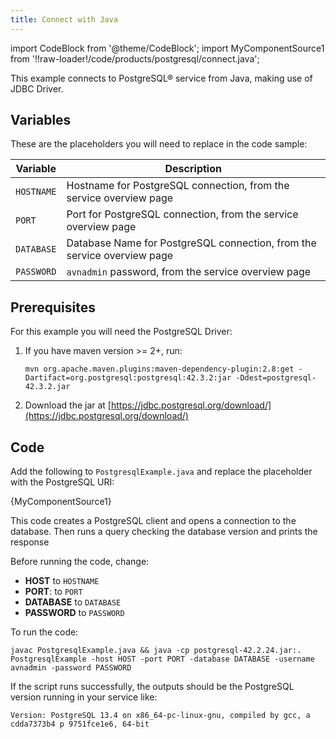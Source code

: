 ```yaml
---
title: Connect with Java
---
```


import CodeBlock from '@theme/CodeBlock';
import MyComponentSource1 from '!!raw-loader!/code/products/postgresql/connect.java';

This example connects to PostgreSQL® service from Java, making use of JDBC Driver.

## Variables

These are the placeholders you will need to replace in the code sample:

| Variable   | Description                                                             |
| ---------- | ----------------------------------------------------------------------- |
| `HOSTNAME` | Hostname for PostgreSQL connection, from the service overview page      |
| `PORT`     | Port for PostgreSQL connection, from the service overview page          |
| `DATABASE` | Database Name for PostgreSQL connection, from the service overview page |
| `PASSWORD` | `avnadmin` password, from the service overview page                     |

## Prerequisites

For this example you will need the PostgreSQL Driver:

1.  If you have maven version >= 2+, run:

    ```shell
    mvn org.apache.maven.plugins:maven-dependency-plugin:2.8:get -Dartifact=org.postgresql:postgresql:42.3.2:jar -Ddest=postgresql-42.3.2.jar
    ```

1.  Download the jar at
    [https://jdbc.postgresql.org/download/](https://jdbc.postgresql.org/download/)

## Code

Add the following to `PostgresqlExample.java` and replace the
placeholder with the PostgreSQL URI:

<CodeBlock language='java'>{MyComponentSource1}</CodeBlock>

This code creates a PostgreSQL client and opens a connection to the
database. Then runs a query checking the database version and prints the
response

Before running the code, change:

-   **HOST** to `HOSTNAME`
-   **PORT**: to `PORT`
-   **DATABASE** to `DATABASE`
-   **PASSWORD** to `PASSWORD`

To run the code:

```
javac PostgresqlExample.java && java -cp postgresql-42.2.24.jar:. PostgresqlExample -host HOST -port PORT -database DATABASE -username avnadmin -password PASSWORD
```

If the script runs successfully, the outputs should be the PostgreSQL
version running in your service like:

```
Version: PostgreSQL 13.4 on x86_64-pc-linux-gnu, compiled by gcc, a cdda7373b4 p 9751fce1e6, 64-bit
```
